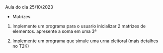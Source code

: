 Aula do dia 25/10/2023

- Matrizes

1. Implemente um programa para o usuario inicializar 2 matrizes de elementos. apresente a soma em uma 3ª

2. Implemente um programa que simule uma urna eleitoral (mais detalhes no T2K)
